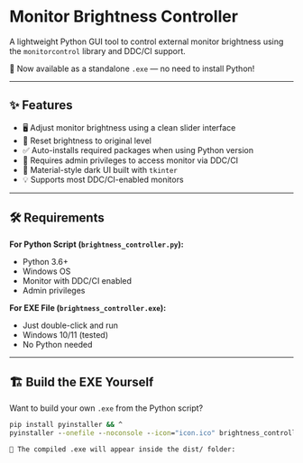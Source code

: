 # Monitor Brightness Controller

A lightweight Python GUI tool to control external monitor brightness using the `monitorcontrol` library and DDC/CI support.

🔧 Now available as a standalone `.exe` — no need to install Python!

---

## ✨ Features

- 🖥️ Adjust monitor brightness using a clean slider interface
- 🔁 Reset brightness to original level
- ✅ Auto-installs required packages when using Python version
- 🔐 Requires admin privileges to access monitor via DDC/CI
- 🎨 Material-style dark UI built with `tkinter`
- 💡 Supports most DDC/CI-enabled monitors

---

## 🛠️ Requirements

**For Python Script (`brightness_controller.py`):**
- Python 3.6+
- Windows OS
- Monitor with DDC/CI enabled
- Admin privileges

**For EXE File (`brightness_controller.exe`):**
- Just double-click and run
- Windows 10/11 (tested)
- No Python needed


---

## 🏗️ Build the EXE Yourself

Want to build your own `.exe` from the Python script?

```cmd
pip install pyinstaller && ^
pyinstaller --onefile --noconsole --icon="icon.ico" brightness_controller.py

📂 The compiled .exe will appear inside the dist/ folder:





